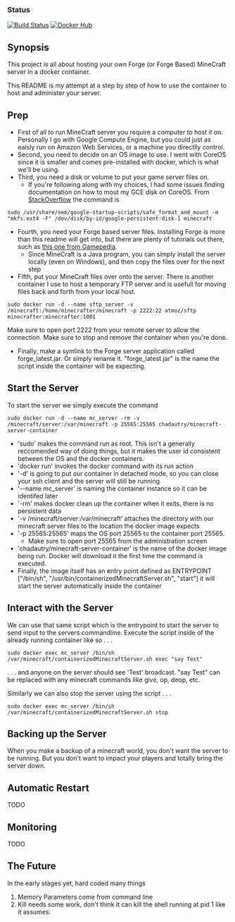 ### Status
[![Build Status](https://travis-ci.org/chad-autry/minecraft-server-container.svg?branch=master)](https://travis-ci.org/chad-autry/minecraft-server-container)
[![Docker Hub](https://img.shields.io/badge/docker-ready-blue.svg)](https://registry.hub.docker.com/u/chadautry/minecraft-server-container/)

## Synopsis

This project is all about hosting your own Forge (or Forge Based) MineCraft server in a docker container. 

This README is my attempt at a step by step of how to use the container to host and administer your server.

## Prep
* First of all to run MineCraft server you require a computer to host it on. Personally I go with Google Compute Engine, but you could just as eaisly run on Amazon Web Services, or a machine you directlly control.
* Second, you need to decide on an OS image to use. I went with CoreOS since it is smaller and comes pre-installed with docker, which is what we'll be using.
* Third, you need a disk or volume to put your game server files on. 
  * If you're following along with my choices, I had some issues finding documentation on how to mout my GCE disk on CoreOS. From [StackOverflow](http://stackoverflow.com/questions/23376755/cannot-format-and-mount-disk-on-gce-instance) the command is 
```shell
sudo /usr/share/oem/google-startup-scripts/safe_format_and_mount -m "mkfs.ext4 -F" /dev/disk/by-id/google-persistent-disk-1 minecraft
```
* Fourth, you need your Forge based server files. Installing Forge is more than this readme will get into, but there are plenty of tutorials out there, such as [this one from Gamepedia](http://minecraft.gamepedia.com/Tutorials/Setting_up_a_Minecraft_Forge_server).
  * Since MineCraft is a Java program, you can simply install the server locally (even on Windows), and then copy the files over for the next step 
* Fifth, put your MineCraft files over onto the server. There is another container I use to host a temporary FTP server and is usefull for moving files back and forth from your local host. 
```shel
sudo docker run -d --name sftp_server -v /minecraft:/home/minecrafter/minecraft -p 2222:22 atmoz/sftp minecrafter:minecrafter:1001
```
Make sure to open port 2222 from your remote server to allow the connection. Make sure to stop and remove the container when you're done.
* Finally, make a symlink to the Forge server application called forge_latest.jar. Or simply rename it. "forge_latest.jar" is the name the script inside the container will be expecting.

## Start the Server
To start the server we simply execute the command
```shell
sudo docker run -d --name mc_server -rm -v /minecraft/server:/var/minecraft -p 25565:25565 chadautry/minecraft-server-container
```
* 'sudo' makes the command run as root. This isn't a generally reccomended way of doing things, but it makes the user id consistent between the OS and the docker containers.
* 'docker run' invokes the docker command with its run action
* '-d' is going to put our container in detached mode, so you can close your ssh client and the server will still be running
* '--name mc_server' is naming the container instance so it can be identifed later
* '-rm' makes docker clean up the container when it exits, there is no persistent data
* '-v /minecraft/server:/var/minecraft' attaches the directory with our minecraft server files to the location the docker image expects
* '-p 25565:25565' maps the OS port 25565 to the container port 25565.
  * Make sure to open port 25565 from the administration screen
* 'chadautry/minecraft-server-container' is the name of the docker image being run. Docker will download it the first time the command is executed.
* Finally, the image itself has an entry point defined as ENTRYPOINT ["/bin/sh", "/usr/bin/containerizedMinecraftServer.sh", "start"] it will start the server automatically inside the container

## Interact with the Server
We can use that same script which is the entrypoint to start the server to send input to the servers commandline. Execute the script inside of the already running container like so . . .
```shell
sudo docker exec mc_server /bin/sh /var/minecraft/containerizedMinecraftServer.sh exec "say Test"
```
. . . and anyone on the server should see 'Test' broadcast. "say Test" can be replaced with any minecraft commands like give, op, deop, etc.

Similarly we can also stop the server using the script . . .
```shell
sudo docker exec mc_server /bin/sh /var/minecraft/containerizedMinecraftServer.sh stop
```
## Backing up the Server
When you make a backup of a minecraft world, you don't want the server to be running. But you don't want to impact your players and totally bring the server down.

## Automatic Restart
TODO

## Monitoring 
TODO

## The Future
In the early stages yet, hard coded many things

1. Memory Parameters come from command line
2. Kill needs some work, don't think it can kill the shell running at pid 1 like it assumes.

